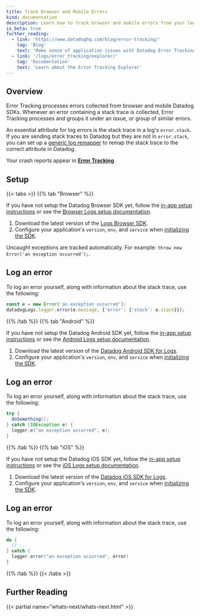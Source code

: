 ```yaml
---
title: Track Browser and Mobile Errors
kind: documentation
description: Learn how to track browser and mobile errors from your logs.
is_beta: true
further_reading:
  - link: 'https://www.datadoghq.com/blog/error-tracking/'
    tag: 'Blog'
    text: 'Make sense of application issues with Datadog Error Tracking'
  - link: '/logs/error_tracking/explorer/'
    tag: 'Documentation'
    text: 'Learn about the Error Tracking Explorer'
---
```


## Overview

Error Tracking processes errors collected from browser and mobile Datadog SDKs. Whenever an error containing a stack trace is collected, Error Tracking processes and groups it under an issue, or group of similar errors. 

An essential attribute for log errors is the stack trace in a log's `error.stack`. If you are sending stack traces to Datadog but they are not in `error.stack`, you can set up a [generic log remapper][6] to remap the stack trace to the correct attribute in Datadog. 

Your crash reports appear in [**Error Tracking**][2].

## Setup

{{< tabs >}}
{{% tab "Browser" %}}

If you have not setup the Datadog Browser SDK yet, follow the [in-app setup instructions][1] or see the [Browser Logs setup documentation][2].

1. Download the latest version of the [Logs Browser SDK][3].
2. Configure your application's `version`, `env`, and `service` when [initializing the SDK][4].

Uncaught exceptions are tracked automatically. For example: `throw new Error('an exception occurred');`.

## Log an error

To log an error yourself, along with information about the stack trace, use the following:

```javascript
const e = new Error('an exception occurred');
datadogLogs.logger.error(e.message, {'error': {'stack': e.stack}});
```

[1]: https://app.datadoghq.com/logs/onboarding/client
[2]: /logs/log_collection/javascript/#setup
[3]: https://github.com/DataDog/browser-sdk/tree/main/packages/logs
[4]: /logs/log_collection/javascript/#choose-the-right-installation-method

{{% /tab %}}
{{% tab "Android" %}}

If you have not setup the Datadog Android SDK yet, follow the [in-app setup instructions][1] or see the [Android Logs setup documentation][2].

1. Download the latest version of the [Datadog Android SDK for Logs][3].
2. Configure your application's `version`, `env`, and `service` when [initializing the SDK][4].

## Log an error

To log an error yourself, along with information about the stack trace, use the following:

```java
try {
  doSomething();
} catch (IOException e) {
  logger.e("an exception occurred", e);
}
```

[1]: https://app.datadoghq.com/logs/onboarding/client
[2]:/logs/log_collection/android/#setup
[3]: https://github.com/Datadog/dd-sdk-android
[4]: /logs/log_collection/android/?tab=kotlin#setup

{{% /tab %}}
{{% tab "iOS" %}}

If you have not setup the Datadog iOS SDK yet, follow the [in-app setup instructions][1] or see the [iOS Logs setup documentation][2].

1. Download the latest version of the [Datadog iOS SDK for Logs][3].
2. Configure your application's `version`, `env`, and `service` when [initializing the SDK][4].

## Log an error

To log an error yourself, along with information about the stack trace, use the following:

```java
do {
  // ...
} catch {
  logger.error("an exception occurred", error)
}
```

[1]: https://app.datadoghq.com/logs/onboarding/client
[2]: /logs/log_collection/ios/#setup
[3]: https://github.com/Datadog/dd-sdk-ios
[4]: /logs/log_collection/ios/?tab=cocoapods#setup

{{% /tab %}}
{{< /tabs >}}

## Further Reading

{{< partial name="whats-next/whats-next.html" >}}

[2]: https://app.datadoghq.com/logs/error-tracking
[3]: https://app.datadoghq.com/logs/onboarding/client
[4]: /logs/log_collection/javascript/#setup
[5]: /logs/log_collection/javascript/#choose-the-right-installation-method
[6]: /logs/log_configuration/processors/?tab=ui#remapper